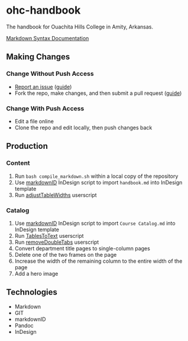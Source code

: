 # ohc-handbook

The handbook for Ouachita Hills College in Amity, Arkansas.

[Markdown Syntax Documentation](http://daringfireball.net/projects/markdown/syntax)

## Making Changes

### Change Without Push Access

* [Report an issue](https://github.com/Narthur/ohc-handbook/issues) ([guide](https://guides.github.com/features/issues/))
* Fork the repo, make changes, and then submit a pull request ([guide](https://guides.github.com/activities/forking/))

### Change With Push Access

* Edit a file online
* Clone the repo and edit locally, then push changes back

## Production

### Content

1. Run `bash compile_markdown.sh` within a local copy of the repository
2. Use [markdownID](http://www.jongware.com/markdownid.html) InDesign script to import `handbook.md` into InDesign template
3. Run [adjustTableWidths](https://gist.github.com/Narthur/ab7ae5fcc6a723e8bf6f) userscript

### Catalog

1. Use [markdownID](http://www.jongware.com/markdownid.html) InDesign script to import `Course Catalog.md` into InDesign template
2. Run [TablesToText](https://gist.github.com/Narthur/e7ce4da9083f96110197) userscript
3. Run [removeDoubleTabs](https://gist.github.com/Narthur/fa5960ef8586b23030c2) userscript
4. Convert department title pages to single-column pages
  1. Delete one of the two frames on the page
  2. Increase the width of the remaining column to the entire width of the page
  3. Add a hero image

## Technologies

* Markdown
* GIT
* markdownID
* Pandoc
* InDesign
